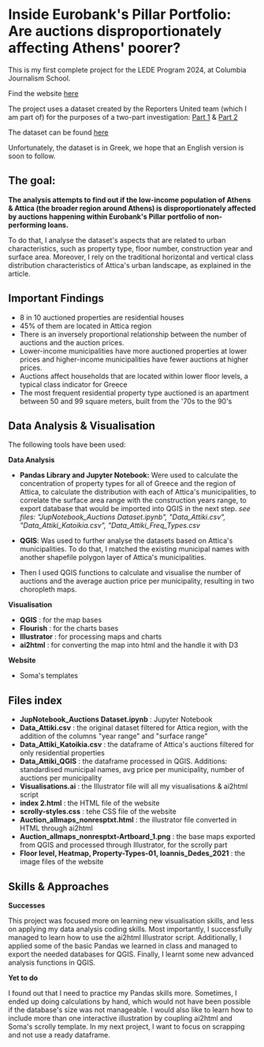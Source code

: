# Inside Eurobank's Pillar Portfolio: Are auctions disproportionately affecting Athens' poorer?

This is my first complete project for the LEDE Program 2024, at Columbia Journalism School.

Find the website [here](https://dafnikaravola.github.io/auctions/)

The project uses a dataset created by the Reporters United team (which I am part of) 
for the purposes of a two-part investigation: [Part 1](https://www.reportersunited.gr/12587/kokkinia-daneia-pillar-eurobank/) &  [Part 2](https://www.reportersunited.gr/13302/pillar-eurobank-pleistiriasmoi/)

The dataset can be found [here](https://docs.google.com/spreadsheets/d/1cKs3ohi3u7KOwbuqIXuTTaBjZv2A4PSZFQswlH1r8tE/edit?gid=1386900784#gid=1386900784)

Unfortunately, the dataset is in Greek, we hope that an English version is soon to follow.

## The goal:

**The analysis attempts to find out if the low-income population of Athens & Attica (the broader region around Athens) is disproportionately affected by auctions happening within Eurobank's Pillar portfolio of non-performing loans.** 

To do that, I analyse the dataset's aspects that are related to urban characteristics, such as property type, floor number, construction year and surface area. 
Moreover, I rely on the traditional horizontal and vertical class distribution characteristics of Attica's urban landscape, as explained in the article. 

## Important Findings

* 8 in 10 auctioned properties are residential houses
* 45% of them are located in Attica region
* There is an inversely proportional relationship between the number of auctions and the auction prices.
* Lower-income municipalities have more auctioned properties at lower prices and higher-income municipalities have fewer auctions at higher prices.
* Auctions affect households that are located within lower floor levels, a typical class indicator for Greece
* The most frequent residential property type auctioned is an apartment between 50 and 99 square meters, built from the '70s to the 90's

## Data Analysis & Visualisation

The following tools have been used: 

**Data Analysis**

* **Pandas Library and Jupyter Notebook:** Were used to calculate the concentration of property types for all of Greece and the region of Attica, to calculate the distribution with each of Attica's municipalities, to correlate the surface area range with the construction years range, to export database that would be imported into QGIS in the next step.
*see files: "JupNotebook_Auctions Dataset.ipynb", "Data_Attiki.csv", "Data_Attiki_Katoikia.csv", "Data_Attiki_Freq_Types.csv*

* **QGIS**: Was used to further analyse the datasets based on Attica's municipalities. To do that, I matched the existing municipal names with another shapefile polygon layer of Attica's municipalities.
* Then I used QGIS functions to calculate and visualise the number of auctions and the average auction price per municipality, resulting in two choropleth maps.

**Visualisation**
* **QGIS** : for the map bases
* **Flourish** : for the charts bases
* **Illustrator** : for processing maps and charts
* **ai2html** : for converting the map into html and the handle it with D3 

**Website**
* Soma's templates

## Files index

* **JupNotebook_Auctions Dataset.ipynb** : Jupyter Notebook
* **Data_Attiki.csv** : the original dataset filtered for Attica region, with the addition of the columns "year range" and "surface range"
*  **Data_Attiki_Katoikia.csv** : the dataframe of Attica's auctions filtered for only residential properties
*  **Data_Attiki_QGIS** : the dataframe processed in QGIS. Additions: standardised municipal names, avg price per municipality, number of auctions per municipality
*   **Visualisations.ai** : the Illustrator file will all my visualisations & ai2html script
*  **index 2.html** : the HTML file of the website
*  **scrolly-styles.css** : tehe CSS file of the website
*  **Auction_allmaps_nonresptxt.html** : the illustrator file converted in HTML through ai2html
*  **Auction_allmaps_nonresptxt-Artboard_1.png** : the base maps exported from QGIS and processed through Illustrator, for the scrolly part
* **Floor level, Heatmap, Property-Types-01, Ioannis_Dedes_2021** : the image files of the website

## Skills & Approaches

**Successes**

This project was focused more on learning new visualisation skills, and less on applying my data analysis coding skills. Most importantly, I successfully managed to learn how to use the ai2html Illustrator script. 
Additionally, I applied some of the basic Pandas we learned in class and managed to export the needed databases for QGIS. Finally, I learnt some new advanced analysis functions in QGIS.

**Yet to do**

I found out that I need to practice my Pandas skills more. Sometimes, I ended up doing calculations by hand, which would not have been possible if the database's size was not manageable. 
I would also like to learn how to include more than one interactive illustration by coupling ai2html and Soma's scrolly template. In my next project, I want to focus on scrapping and not use a ready dataframe.
